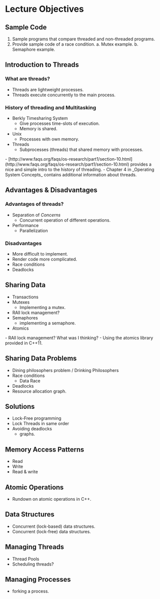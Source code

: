 # Lecture Objectives

## Sample Code
  1. Sample programs that compare threaded and non-threaded programs. 
  2. Provide sample code of a race condition. 
    a. Mutex example. 
    b. Semaphore example. 

## Introduction to Threads
###  What are threads?
  - Threads are lightweight processes. 
  - Threads execute concurrently to the main process. 

### History of threading and Multitasking
  - Berkly Timesharing System
    - Give processes time-slots of execution. 
    - Memory is shared. 
  - Unix
    - Processes with own memory. 
  - Threads
    - Subprocesses (threads) that shared memory with processes. 

<div class="notes">
  - [http://www.faqs.org/faqs/os-research/part1/section-10.html](http://www.faqs.org/faqs/os-research/part1/section-10.html) provides a nice and simple intro to the history of threading. 
  - Chapter 4 in _Operating System Concepts_ contains additional information about threads. 
</div>

## Advantages & Disadvantages
### Advantages of threads?
  - Separation of _Concerns_
    - Concurrent operation of different operations.
  - Performance
    - Parallelization

### Disadvantages
  - More difficult to implement. 
  - Render code more complicated. 
  - Race conditions
  - Deadlocks

## Sharing Data 
  - Transactions
  - Mutexes
    - Implementing a mutex. 
  - RAll lock management?
  - Semaphores
    - implementing a semaphore.
  - Atomics

<div class="notes">
  - RAll lock management? What was I thinking? 
  - Using the atomics library provided in C++11. 
</div>

## Sharing Data Problems
  - Dining philosophers problem  / Drinking Philosophers
  - Race conditions
    - Data Race
  - Deadlocks
  - Resource allocation graph. 

## Solutions
  - Lock-Free programming
  - Lock Threads in same order
  - Avoiding deadlocks
    - graphs. 

## Memory Access Patterns
  - Read
  - Write
  - Read & write

## Atomic Operations
  - Rundown on atomic operations in C++.

## Data Structures
  - Concurrent (lock-based) data structures. 
  - Concurrent (lock-free) data structures. 

## Managing Threads
  - Thread Pools
  - Scheduling threads?

## Managing Processes
  - forking a process. 


